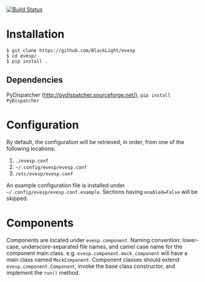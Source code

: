 [![Build Status](https://travis-ci.org/BlackLight/evesp.svg?branch=master)](https://travis-ci.org/BlackLight/evesp)

Installation
============

    $ git clone https://github.com/BlackLight/evesp
    $ cd evesp/
    $ pip install .

Dependencies
------------

PyDispatcher (http://pydispatcher.sourceforge.net/), `pip install PyDispatcher`

Configuration
=============

By default, the configuration will be retrieved, in order, from one of the following locations:

1. `./evesp.conf`
2. `~/.config/evesp/evesp.conf`
3. `/etc/evesp/evesp.conf`

An example configuration file is installed under `~/.config/evesp/evesp.conf.example`.
Sections having `enabled=False` will be skipped.

Components
==========

Components are located under `evesp.component`. Naming convention: lower-case, underscore-separated file names, and camel case name for the component main class.
e.g. `evesp.component.mock_component` will have a main class named `MockComponent`.
Component classes should extend `evesp.component.Component`, invoke the base class constructor, and implement the `run()` method.

